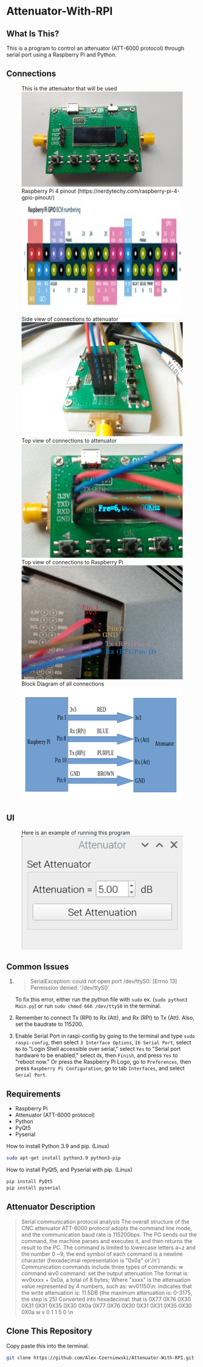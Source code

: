 # Attenuator-With-RPI
## What Is This?
This is a program to control an attenuator (ATT-6000 protocol) through serial port using a Raspberry Pi and Python.

## Connections
<figure>
 <figcaption>This is the attenuator that will be used</figcaption>
 <img src="/imgs/top_view_att.jpg" width="500" height="250">
 <figcaption>Raspberry Pi 4 pinout (https://nerdytechy.com/raspberry-pi-4-gpio-pinout/)</figcaption>
 <img src="/imgs/rpi4_pinout.jpg" width="500" height="300">
 <figcaption>Side view of connections to attenuator</figcaption>
 <img src="/imgs/side_view_att_connections.jpg" width="500" height="300">
 <figcaption>Top view of connections to attenuator</figcaption>
 <img src="/imgs/top_view_att_connections.png" width="500" height="300">
 <figcaption>Top view of connections to Raspberry Pi</figcaption> 
 <img src="/imgs/top_view_rpi_connections.png" width="500" height="300">
 <figcaption>Block Diagram of all connections</figcaption>
 <img src="/imgs/block_diagram_connections.png" width="500" height="300">
</figure>

## UI
<figure>
 <figcaption>Here is an example of running this program</figcaption>
 <img src="/imgs/ui.png" width="500" height="300">
</figure>

## Common Issues

 1. > SerialException: could not open port /dev/ttyS0: [Errno 13] Permission denied: '/dev/ttyS0'
    
    To fix this error, either run the python file with `sudo` ex. (`sudo
    python3 Main.py`) or run `sudo chmod 666 /dev/ttyS0` in the terminal.
    
 2. Remember to connect Tx (RPI) to Rx (Att), and Rx (RPI) to Tx (Att). Also, set the baudrate to 115200.
 3. Enable Serial Port in raspi-config by going to the terminal and type `sudo raspi-config`, then select `3 Interface Options`, `I6 Serial Port`, select `No` to "Login Shell accessible over serial," select `Yes` to "Serial port hardware to be enabled," select `Ok`, then `Finish`, and press `Yes` to "reboot now." Or press the Raspberry Pi Logo, go to `Preferences`, then press `Raspberry Pi Configuration`, go to tab `Interfaces`,  and select `Serial Port`.
  

## Requirements
- Raspberry Pi 
- Attenuator (ATT-6000 protocol)
- Python
- PyQt5
- Pyserial

How to install Python 3.9 and pip. (Linux)
```sh
sudo apt-get install python3.9 python3-pip
```

How to install PyQt5, and Pyserial with pip. (Linux)
```sh
pip install PyQt5
pip install pyserial
```

## Attenuator Description
>Serial communication protocol analysis
The overall structure of the CNC attenuator ATT-6000 protocol adopts the command line mode, and the communication baud rate is 115200bps. 
The PC sends out the command, the machine parses and executes it, and then returns the result to the PC. 
The command is limited to lowercase letters a~z and the number 0 ~9, 
the end symbol of each command is a newline character (hexadecimal representation is "0x0a" or'/n')
Communication commands include three types of commands: w command
wv0 command: set the output attenuation
The format is: wv0xxxx + 0x0a, a total of 8 bytes;
Where "xxxx" is the attenuation value represented by 4 numbers, such as:
wv01150\n: indicates that the write attenuation is: 11.5DB (the maximum attenuation is: 0-3175, the step is 25)
Converted into hexadecimal: that is 0X77 0X76 0X30 0X31 0X31 0X35 0X30 0X0a
0X77 0X76 0X30 0X31 0X31 0X35 0X30 0X0a
w          v         0        1        1        5        0       \n

## Clone This Repository
Copy paste this into the terminal.
```sh
git clone https://github.com/Alex-Czerniewski/Attenuator-With-RPI.git
```

